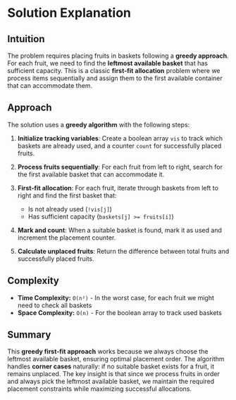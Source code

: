 
# Solution Explanation

## Intuition
The problem requires placing fruits in baskets following a **greedy approach**. For each fruit, we need to find the **leftmost available basket** that has sufficient capacity. This is a classic **first-fit allocation** problem where we process items sequentially and assign them to the first available container that can accommodate them.

## Approach
The solution uses a **greedy algorithm** with the following steps:

1. **Initialize tracking variables**: Create a boolean array `vis` to track which baskets are already used, and a counter `count` for successfully placed fruits.

2. **Process fruits sequentially**: For each fruit from left to right, search for the first available basket that can accommodate it.

3. **First-fit allocation**: For each fruit, iterate through baskets from left to right and find the first basket that:
   - Is not already used (`!vis[j]`)
   - Has sufficient capacity (`baskets[j] >= fruits[i]`)

4. **Mark and count**: When a suitable basket is found, mark it as used and increment the placement counter.

5. **Calculate unplaced fruits**: Return the difference between total fruits and successfully placed fruits.

## Complexity
- **Time Complexity:** `O(n²)` - In the worst case, for each fruit we might need to check all baskets
- **Space Complexity:** `O(n)` - For the boolean array to track used baskets

## Summary
This **greedy first-fit approach** works because we always choose the leftmost available basket, ensuring optimal placement order. The algorithm handles **corner cases** naturally: if no suitable basket exists for a fruit, it remains unplaced. The key insight is that since we process fruits in order and always pick the leftmost available basket, we maintain the required placement constraints while maximizing successful allocations.

